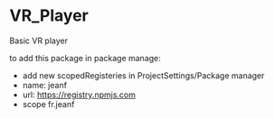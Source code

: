 # VR_Player
Basic VR player

to add this package in package manage:
- add new scopedRegisteries in ProjectSettings/Package manager
- name: jeanf
- url: https://registry.npmjs.com
- scope fr.jeanf